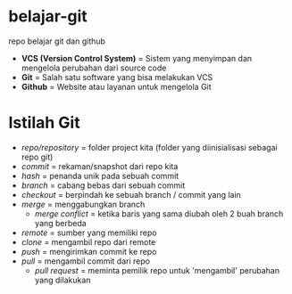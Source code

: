 # belajar-git
repo belajar git dan github
* **VCS (Version Control System)** = Sistem yang menyimpan dan mengelola perubahan dari source code
* **Git** = Salah satu software yang bisa melakukan VCS
* **Github** = Website atau layanan untuk mengelola Git
# Istilah Git
* *repo/repository* = folder project kita (folder yang diinisialisasi sebagai repo git)
* *commit* = rekaman/snapshot dari repo kita
* *hash* = penanda unik pada sebuah commit
* *branch* = cabang bebas dari sebuah commit
* *checkout* = berpindah ke sebuah branch / commit yang lain
* *merge* = menggabungkan branch
  - *merge conflict* = ketika baris yang sama diubah oleh 2 buah branch yang berbeda
* *remote* = sumber yang memiliki repo
* *clone* = mengambil repo dari remote
* *push* = mengirimkan commit ke repo
* *pull* = mengambil commit dari repo
  - *pull request* = meminta pemilik repo untuk 'mengambil' perubahan yang dilakukan
